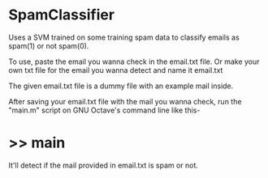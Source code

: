# SpamClassifier

Uses a SVM trained on some training spam data to classify emails as spam(1) or not spam(0).

To use, paste the email you wanna check in the email.txt file. Or make your own txt file for the email you wanna
detect and name it email.txt

The given email.txt file is a dummy file with an example mail inside. 

After saving your email.txt file with the mail you wanna check, run the "main.m" script on GNU Octave's command line like this-
# >> main

It'll detect if the mail provided in email.txt is spam or not.

